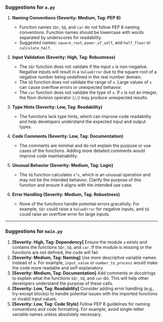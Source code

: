 ### Suggestions for `a.py`

1. **Naming Conventions (Severity: Medium, Tag: PEP 8)**  
   - Function names `SQr`, `SQ`, and `car` do not follow PEP 8 naming conventions. Function names should be lowercase with words separated by underscores for readability.
   - Suggested names: `square_root`, `power_of_self`, and `half_floor` or `calculate_half`.

2. **Input Validation (Severity: High, Tag: Robustness)**  
   - The `SQr` function does not validate if the input `x` is non-negative. Negative inputs will result in a `ValueError` due to the square root of a negative number being undefined in the real number domain.
   - The `SQ` function does not validate the range of `x`. Large values of `x` can cause overflow errors or unexpected behavior.
   - The `car` function does not validate the type of `x`. If `x` is not an integer, the floor division operator (`//`) may produce unexpected results.

3. **Type Hints (Severity: Low, Tag: Readability)**  
   - The functions lack type hints, which can improve code readability and help developers understand the expected input and output types.

4. **Code Comments (Severity: Low, Tag: Documentation)**  
   - The comments are minimal and do not explain the purpose or use cases of the functions. Adding more detailed comments would improve code maintainability.

5. **Unusual Behavior (Severity: Medium, Tag: Logic)**  
   - The `SQ` function calculates `x^x`, which is an unusual operation and may not be the intended behavior. Clarify the purpose of this function and ensure it aligns with the intended use case.

6. **Error Handling (Severity: Medium, Tag: Robustness)**  
   - None of the functions handle potential errors gracefully. For example, `SQr` could raise a `ValueError` for negative inputs, and `SQ` could raise an overflow error for large inputs.

---

### Suggestions for `main.py`

1. **[Severity: High, Tag: Dependency]** Ensure the module `a` exists and contains the functions `SQr`, `SQ`, and `car`. If the module is missing or the functions are not defined, the code will fail.
2. **[Severity: Medium, Tag: Naming]** Use more descriptive variable names instead of `a`. For example, `input_value` or `number_to_process` would make the code more readable and self-explanatory.
3. **[Severity: Medium, Tag: Documentation]** Add comments or docstrings to explain what the functions `SQr`, `SQ`, and `car` do. This will help other developers understand the purpose of these calls.
4. **[Severity: Low, Tag: Readability]** Consider adding error handling (e.g., try-except blocks) to handle potential issues with the imported functions or invalid input values.
5. **[Severity: Low, Tag: Code Style]** Follow PEP 8 guidelines for naming conventions and code formatting. For example, avoid single-letter variable names unless absolutely necessary.

